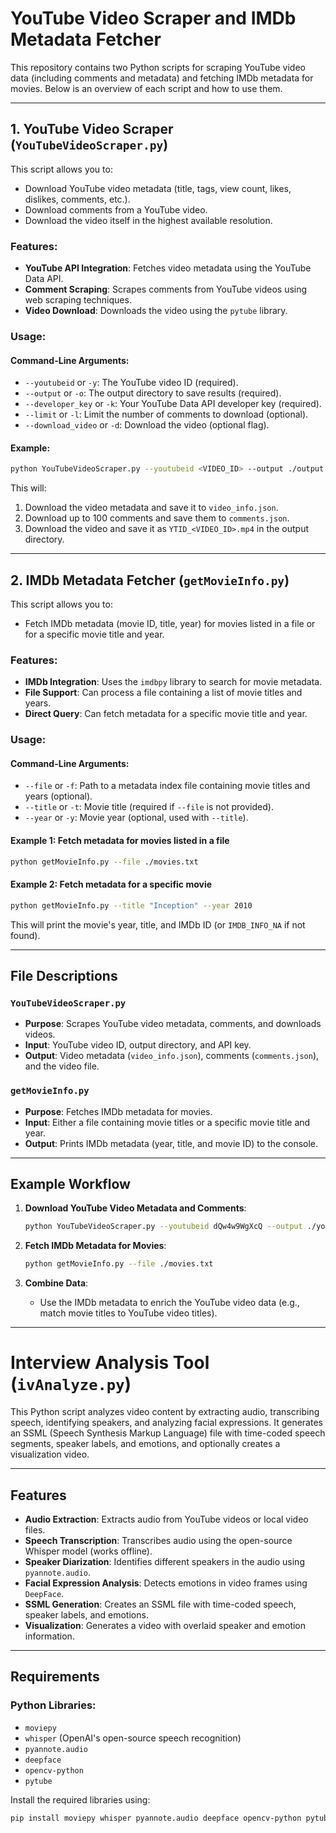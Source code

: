 # YouTube Video Scraper and IMDb Metadata Fetcher

This repository contains two Python scripts for scraping YouTube video data (including comments and metadata) and fetching IMDb metadata for movies. Below is an overview of each script and how to use them.

---

## 1. **YouTube Video Scraper (`YouTubeVideoScraper.py`)**

This script allows you to:
- Download YouTube video metadata (title, tags, view count, likes, dislikes, comments, etc.).
- Download comments from a YouTube video.
- Download the video itself in the highest available resolution.

### Features:
- **YouTube API Integration**: Fetches video metadata using the YouTube Data API.
- **Comment Scraping**: Scrapes comments from YouTube videos using web scraping techniques.
- **Video Download**: Downloads the video using the `pytube` library.

### Usage:

#### Command-Line Arguments:
- `--youtubeid` or `-y`: The YouTube video ID (required).
- `--output` or `-o`: The output directory to save results (required).
- `--developer_key` or `-k`: Your YouTube Data API developer key (required).
- `--limit` or `-l`: Limit the number of comments to download (optional).
- `--download_video` or `-d`: Download the video (optional flag).

#### Example:
```bash
python YouTubeVideoScraper.py --youtubeid <VIDEO_ID> --output ./output --developer_key <API_KEY> --limit 100 --download_video
```

This will:
1. Download the video metadata and save it to `video_info.json`.
2. Download up to 100 comments and save them to `comments.json`.
3. Download the video and save it as `YTID_<VIDEO_ID>.mp4` in the output directory.

---

## 2. **IMDb Metadata Fetcher (`getMovieInfo.py`)**

This script allows you to:
- Fetch IMDb metadata (movie ID, title, year) for movies listed in a file or for a specific movie title and year.

### Features:
- **IMDb Integration**: Uses the `imdbpy` library to search for movie metadata.
- **File Support**: Can process a file containing a list of movie titles and years.
- **Direct Query**: Can fetch metadata for a specific movie title and year.

### Usage:

#### Command-Line Arguments:
- `--file` or `-f`: Path to a metadata index file containing movie titles and years (optional).
- `--title` or `-t`: Movie title (required if `--file` is not provided).
- `--year` or `-y`: Movie year (optional, used with `--title`).

#### Example 1: Fetch metadata for movies listed in a file
```bash
python getMovieInfo.py --file ./movies.txt
```

#### Example 2: Fetch metadata for a specific movie
```bash
python getMovieInfo.py --title "Inception" --year 2010
```

This will print the movie's year, title, and IMDb ID (or `IMDB_INFO_NA` if not found).

---

## File Descriptions

### `YouTubeVideoScraper.py`
- **Purpose**: Scrapes YouTube video metadata, comments, and downloads videos.
- **Input**: YouTube video ID, output directory, and API key.
- **Output**: Video metadata (`video_info.json`), comments (`comments.json`), and the video file.

### `getMovieInfo.py`
- **Purpose**: Fetches IMDb metadata for movies.
- **Input**: Either a file containing movie titles or a specific movie title and year.
- **Output**: Prints IMDb metadata (year, title, and movie ID) to the console.

---

## Example Workflow

1. **Download YouTube Video Metadata and Comments**:
   ```bash
   python YouTubeVideoScraper.py --youtubeid dQw4w9WgXcQ --output ./youtube_data --developer_key <API_KEY> --limit 50
   ```

2. **Fetch IMDb Metadata for Movies**:
   ```bash
   python getMovieInfo.py --file ./movies.txt
   ```

3. **Combine Data**:
   - Use the IMDb metadata to enrich the YouTube video data (e.g., match movie titles to YouTube video titles).

---

# Interview Analysis Tool (`ivAnalyze.py`)

This Python script analyzes video content by extracting audio, transcribing speech, identifying speakers, and analyzing 
facial expressions. It generates an SSML (Speech Synthesis Markup Language) file with time-coded speech segments, 
speaker labels, and emotions, and optionally creates a visualization video.

---

## Features

- **Audio Extraction**: Extracts audio from YouTube videos or local video files.
- **Speech Transcription**: Transcribes audio using the open-source Whisper model (works offline).
- **Speaker Diarization**: Identifies different speakers in the audio using `pyannote.audio`.
- **Facial Expression Analysis**: Detects emotions in video frames using `DeepFace`.
- **SSML Generation**: Creates an SSML file with time-coded speech, speaker labels, and emotions.
- **Visualization**: Generates a video with overlaid speaker and emotion information.

---

## Requirements

### Python Libraries:
- `moviepy`
- `whisper` (OpenAI's open-source speech recognition)
- `pyannote.audio`
- `deepface`
- `opencv-python`
- `pytube`

Install the required libraries using:
```bash
pip install moviepy whisper pyannote.audio deepface opencv-python pytube